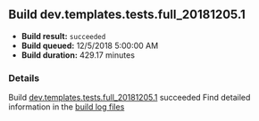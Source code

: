 ## Build dev.templates.tests.full_20181205.1
- **Build result:** `succeeded`
- **Build queued:** 12/5/2018 5:00:00 AM
- **Build duration:** 429.17 minutes
### Details
Build [dev.templates.tests.full_20181205.1](https://winappstudio.visualstudio.com/web/build.aspx?pcguid=a4ef43be-68ce-4195-a619-079b4d9834c2&builduri=vstfs%3a%2f%2f%2fBuild%2fBuild%2f26688) succeeded
Find detailed information in the [build log files](https://uwpctdiags.blob.core.windows.net/buildlogs/dev.templates.tests.full_20181205.1_logs.zip)
